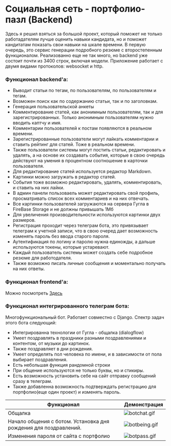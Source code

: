 # Социальная сеть - портфолио-пазл (Backend)

Здесь я решил взяться за большой проект, который поможет не только работадателям лучше оценить навыки кандидата, но и поможет кандитатам показать свои навыки на шкале времени. В первую очередь, это сервис генерации подробного резюме с второстепенным функционалом.
Реализованно еще не так много, но backend уже состоит почти из 3400 строк, включая модели. Приложение работает с двумя видами протоколов: websocket и http.

### Функционал backend'a:
- Выводит статьи по тегам, по пользователям, по пользователям и тегам.
- Возможен поиск как по содержанию статьи, так и по заголовкам.
- Генерация пользовательской анкеты
- Комментирование статей, как анонимным пользователям, так и для зарегистрированных. Только анонимным пользователям нужно вводить каптчу и имя.
- Комментарии пользователей к постам появляются в реальном времени.
- Зарегистрированные пользователи могут лайкать комментарии и ставить рейтинг для статей. Тоже в реальном времени.
- Также пользователи системы могут постить статьи, редактировать и удалять, а на основе их создавать события, которые в свою очередь действуют на умения в процентном соотношение в карточки пользователя.
- Для редактирование статей используется редактор Markdown.
- Картинки можно загружать в редактор статей.
- События тоже возможно редактировать, удалять, комментировать, и ставить на них лайки.
- В админ панели пользоваель может редактировать свой профиль, просматривать список всех комментариев и на них отвечать.
- Все картинки пользователей загружаются на сервера Гугла в FireBase Storage и не должны привышать 1Мб
- Для увеличения производительности используются картинки двух размеров.
- Регистрация проходит через телеграм бота, это привязывает телеграм к учетной записи, что в свою очеред дает возможность изменять пароль без ввода старого пароля.
- Аутентификация по логину и паролю нужна единожды, а дальше используются токены, которые устаревают.
- Каждый пользователь системы может создать себе подробное резюме для работодателя.
- Также возможно писать личные сообщения и моментально получать на них ответы.

### Функционал frontend'a:
Можно посмотреть [Здесь](https://github.com/AntonGlyzin/portfolio-puzzle)

### Функционал интегрированного телеграм бота:
Многофункциональный бот. Работает совместно с Django. Спектр задач этого бота следующий:
- Интегрированна технологии от Гугла - общалка (dialogflow)
- Умеет поздравлять в праздники  разными поздравлениями и контентом, от музыки до картинок.
- Также поздравляет в дни рождения.
- Умеет определять пол человека по имени, и в зависимости от пола выбирает поздравления.
- Есть небольшая функция рандомной строки
- При общение используются не только буквы, но и стикиры.
- Есть возможность установить себе на сайт отправку сообщений сразу в телеграм.
- Также добавленна возможность подтверждать регистрацию для портфолио(еще один проект) и изменять пароль.

|Функционал|Демонстрация|
|-|-|
|Общалка|![botchat.gif](https://storage.googleapis.com/antonio-glyzin.appspot.com/portfolio/users/toshaglyzin/portfolio/posts/lGnHyjBnlqem6T97z9u1lsDRq2ClRuwP.gif)|
|Начало общения с ботом. Установка дня рождения для поздравлений.|![botbeing.gif](https://storage.googleapis.com/antonio-glyzin.appspot.com/portfolio/users/toshaglyzin/portfolio/posts/gc2y8bx3jCz3Rn2nHypQPBZ8clliFNTe.gif)|
|Изменения пароля от сайта с портфолио|![botpass.gif](https://storage.googleapis.com/antonio-glyzin.appspot.com/portfolio/users/toshaglyzin/portfolio/posts/PvhUFF6ZqRT6eUnmTMfx6BACQk7ndKMo.gif)|
